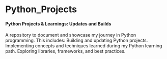 # Python_Projects
#### Python Projects & Learnings: Updates and Builds
A repository to document and showcase my journey in Python programming. This includes:
     Building and updating Python projects.
     Implementing concepts and techniques learned during my Python learning path.
     Exploring libraries, frameworks, and best practices.
